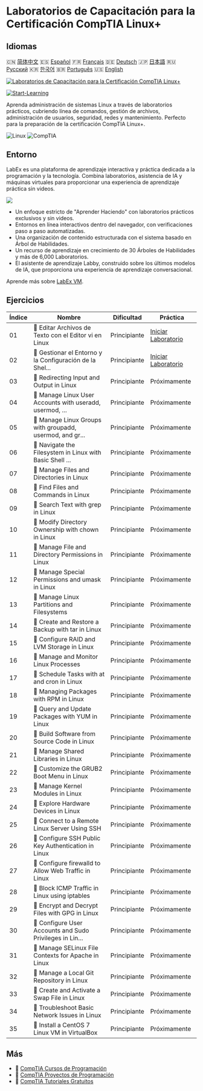 # Laboratorios de Capacitación para la Certificación CompTIA Linux+

## Idiomas

🇨🇳 [简体中文](README_zh.md) 🇪🇸 [Español](README_es.md) 🇫🇷 [Français](README_fr.md) 🇩🇪 [Deutsch](README_de.md) 🇯🇵 [日本語](README_ja.md) 🇷🇺 [Русский](README_ru.md) 🇰🇷 [한국어](README_ko.md) 🇧🇷 [Português](README_pt.md) 🇺🇸 [English](README.md) 

[![Laboratorios de Capacitación para la Certificación CompTIA Linux+](https://cover-creator.labex.io/comptia-linux-plus-training-labs.png?lang=es)](https://labex.io/es/courses/comptia-linux-plus-training-labs)

[![Start-Learning](https://img.shields.io/badge/Start-Learning-whitesmoke?style=for-the-badge)](https://labex.io/es/courses/comptia-linux-plus-training-labs)

Aprenda administración de sistemas Linux a través de laboratorios prácticos, cubriendo línea de comandos, gestión de archivos, administración de usuarios, seguridad, redes y mantenimiento. Perfecto para la preparación de la certificación CompTIA Linux+.

![Linux](https://img.shields.io/badge/Linux-whitesmoke?style=for-the-badge&logo=linux)
![CompTIA](https://img.shields.io/badge/CompTIA-whitesmoke?style=for-the-badge&logo=comptia)


## Entorno

LabEx es una plataforma de aprendizaje interactiva y práctica dedicada a la programación y la tecnología. Combina laboratorios, asistencia de IA y máquinas virtuales para proporcionar una experiencia de aprendizaje práctica sin videos.

![](https://tutorial-screenshot.getvm.io/images/vm-1725247253.png)

- Un enfoque estricto de "Aprender Haciendo" con laboratorios prácticos exclusivos y sin videos.
- Entornos en línea interactivos dentro del navegador, con verificaciones paso a paso automatizadas.
- Una organización de contenido estructurada con el sistema basado en Árbol de Habilidades.
- Un recurso de aprendizaje en crecimiento de 30 Árboles de Habilidades y más de 6,000 Laboratorios.
- El asistente de aprendizaje Labby, construido sobre los últimos modelos de IA, que proporciona una experiencia de aprendizaje conversacional.

Aprende más sobre [LabEx VM](https://support.labex.io/using-labex/virtual-machine).

## Ejercicios

|   Índice | Nombre                                                   | Dificultad   | Práctica                                                                                                                                         |
|----------|----------------------------------------------------------|--------------|--------------------------------------------------------------------------------------------------------------------------------------------------|
|       01 | 📖 Editar Archivos de Texto con el Editor vi en Linux    | Principiante | <a target='_blank' href='https://labex.io/es/tutorials/linux-edit-text-files-with-the-vi-editor-in-linux-590833'>Iniciar Laboratorio</a>         |
|       02 | 📖 Gestionar el Entorno y la Configuración de la Shel... | Principiante | <a target='_blank' href='https://labex.io/es/tutorials/linux-manage-shell-environment-and-configuration-in-linux-590838'>Iniciar Laboratorio</a> |
|       03 | 📖 Redirecting Input and Output in Linux                 | Principiante | Próximamente                                                                                                                                     |
|       04 | 📖 Manage Linux User Accounts with useradd, usermod, ... | Principiante | Próximamente                                                                                                                                     |
|       05 | 📖 Manage Linux Groups with groupadd, usermod, and gr... | Principiante | Próximamente                                                                                                                                     |
|       06 | 📖 Navigate the Filesystem in Linux with Basic Shell ... | Principiante | Próximamente                                                                                                                                     |
|       07 | 📖 Manage Files and Directories in Linux                 | Principiante | Próximamente                                                                                                                                     |
|       08 | 📖 Find Files and Commands in Linux                      | Principiante | Próximamente                                                                                                                                     |
|       09 | 📖 Search Text with grep in Linux                        | Principiante | Próximamente                                                                                                                                     |
|       10 | 📖 Modify Directory Ownership with chown in Linux        | Principiante | Próximamente                                                                                                                                     |
|       11 | 📖 Manage File and Directory Permissions in Linux        | Principiante | Próximamente                                                                                                                                     |
|       12 | 📖 Manage Special Permissions and umask in Linux         | Principiante | Próximamente                                                                                                                                     |
|       13 | 📖 Manage Linux Partitions and Filesystems               | Principiante | Próximamente                                                                                                                                     |
|       14 | 📖 Create and Restore a Backup with tar in Linux         | Principiante | Próximamente                                                                                                                                     |
|       15 | 📖 Configure RAID and LVM Storage in Linux               | Principiante | Próximamente                                                                                                                                     |
|       16 | 📖 Manage and Monitor Linux Processes                    | Principiante | Próximamente                                                                                                                                     |
|       17 | 📖 Schedule Tasks with at and cron in Linux              | Principiante | Próximamente                                                                                                                                     |
|       18 | 📖 Managing Packages with RPM in Linux                   | Principiante | Próximamente                                                                                                                                     |
|       19 | 📖 Query and Update Packages with YUM in Linux           | Principiante | Próximamente                                                                                                                                     |
|       20 | 📖 Build Software from Source Code in Linux              | Principiante | Próximamente                                                                                                                                     |
|       21 | 📖 Manage Shared Libraries in Linux                      | Principiante | Próximamente                                                                                                                                     |
|       22 | 📖 Customize the GRUB2 Boot Menu in Linux                | Principiante | Próximamente                                                                                                                                     |
|       23 | 📖 Manage Kernel Modules in Linux                        | Principiante | Próximamente                                                                                                                                     |
|       24 | 📖 Explore Hardware Devices in Linux                     | Principiante | Próximamente                                                                                                                                     |
|       25 | 📖 Connect to a Remote Linux Server Using SSH            | Principiante | Próximamente                                                                                                                                     |
|       26 | 📖 Configure SSH Public Key Authentication in Linux      | Principiante | Próximamente                                                                                                                                     |
|       27 | 📖 Configure firewalld to Allow Web Traffic in Linux     | Principiante | Próximamente                                                                                                                                     |
|       28 | 📖 Block ICMP Traffic in Linux using iptables            | Principiante | Próximamente                                                                                                                                     |
|       29 | 📖 Encrypt and Decrypt Files with GPG in Linux           | Principiante | Próximamente                                                                                                                                     |
|       30 | 📖 Configure User Accounts and Sudo Privileges in Lin... | Principiante | Próximamente                                                                                                                                     |
|       31 | 📖 Manage SELinux File Contexts for Apache in Linux      | Principiante | Próximamente                                                                                                                                     |
|       32 | 📖 Manage a Local Git Repository in Linux                | Principiante | Próximamente                                                                                                                                     |
|       33 | 📖 Create and Activate a Swap File in Linux              | Principiante | Próximamente                                                                                                                                     |
|       34 | 📖 Troubleshoot Basic Network Issues in Linux            | Principiante | Próximamente                                                                                                                                     |
|       35 | 📖 Install a CentOS 7 Linux VM in VirtualBox             | Principiante | Próximamente                                                                                                                                     |

## Más

- 🔗 [CompTIA Cursos de Programación](https://github.com/labex-labs/awesome-programming-courses)
- 🔗 [CompTIA Proyectos de Programación](https://github.com/labex-labs/awesome-programming-projects)
- 🔗 [CompTIA Tutoriales Gratuitos](https://github.com/labex-labs/comptia-free-tutorials)

